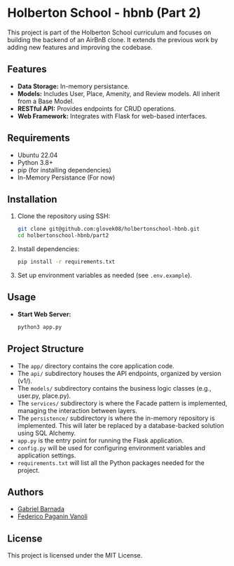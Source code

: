 # Holberton School - hbnb (Part 2)

This project is part of the Holberton School curriculum and focuses on building the backend of an AirBnB clone. It extends the previous work by adding new features and improving the codebase.

## Features

- **Data Storage:** In-memory persistance.
- **Models:** Includes User, Place, Amenity, and Review models. All inherit from a Base Model.
- **RESTful API:** Provides endpoints for CRUD operations.
- **Web Framework:** Integrates with Flask for web-based interfaces.

## Requirements

- Ubuntu 22.04
- Python 3.8+
- pip (for installing dependencies)
- In-Memory Persistance (For now)

## Installation

1. Clone the repository using SSH:
    ```bash
    git clone git@github.com:glovek08/holbertonschool-hbnb.git
    cd holbertonschool-hbnb/part2
    ```

2. Install dependencies:
    ```bash
    pip install -r requirements.txt
    ```

3. Set up environment variables as needed (see `.env.example`).

## Usage

- **Start Web Server:**
  ```bash
  python3 app.py
  ```

## Project Structure

* The `app/` directory contains the core application code.
* The `api/` subdirectory houses the API endpoints, organized by version (v1/).
* The `models/` subdirectory contains the business logic classes (e.g., user.py, place.py).
* The `services/` subdirectory is where the Facade pattern is implemented, managing the interaction between layers.
* The `persistence/` subdirectory is where the in-memory repository is implemented. This will later be replaced by a database-backed solution using SQL Alchemy.
* `app.py` is the entry point for running the Flask application.
* `config.py` will be used for configuring environment variables and application settings.
* `requirements.txt` will list all the Python packages needed for the project.

## Authors

- [Gabriel Barnada](https://github.com/glovek08/)
- [Federico Paganin Vanoli](https://github.com/federico-paganini)

## License

This project is licensed under the MIT License.

